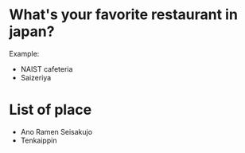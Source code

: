 # What's your favorite restaurant in japan?
 Example:
- NAIST cafeteria
- Saizeriya
# List of place
- Ano Ramen Seisakujo
- Tenkaippin
